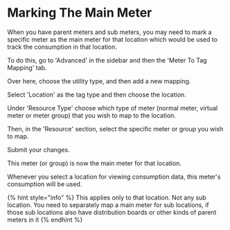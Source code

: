 # Marking The Main Meter

When you have parent meters and sub meters, you may need to mark a specific meter as the main meter for that location which would be used to track the consumption in that location.

To do this, go to 'Advanced' in the sidebar and then the 'Meter To Tag Mapping' tab.

Over here, choose the utility type, and then add a new mapping.

Select 'Location' as the tag type and then choose the location.

Under 'Resource Type' choose which type of meter (normal meter, virtual meter or meter group) that you wish to map to the location.

Then, in the 'Resource' section, select the specific meter or group you wish to map.

Submit your changes.

This meter (or group) is now the main meter for that location.

Whenever you select a location for viewing consumption data, this meter's consumption will be used.



{% hint style="info" %}
This applies only to that location. Not any sub location. You need to separately map a main meter for sub locations, if those sub locations also have distribution boards or other kinds of parent meters in it
{% endhint %}

